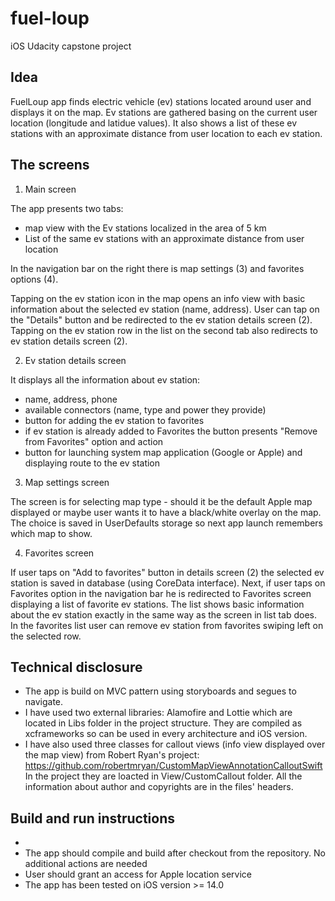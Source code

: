 # fuel-loup
iOS Udacity capstone project

## Idea

FuelLoup app finds electric vehicle (ev) stations located around user and displays it on the map. Ev stations are gathered basing on the current user location (longitude and latidue values). It also shows a list of these ev stations with an approximate distance from user location to each ev station.

## The screens

1. Main screen

 The app presents two tabs:
* map view with the Ev stations localized in the area of 5 km
* List of the same ev stations with an approximate distance from user location 

In the navigation bar on the right there is map settings (3) and favorites options (4).

Tapping on the ev station icon in the map opens an info view with basic information about the selected ev station (name, address). User can tap on the "Details" button and be redirected to the ev station details screen (2).
Tapping on the ev station row in the list on the second tab also redirects to ev station details screen (2).

2. Ev station details screen

It displays all the information about ev station:
* name, address, phone
* available connectors (name, type and power they provide)
* button for adding the ev station to favorites
* if ev station is already added to Favorites the button presents "Remove from Favorites" option and action
* button for launching system map application (Google or Apple) and displaying route to the ev station

3. Map settings screen

The screen is for selecting map type - should it be the default Apple map displayed or maybe user wants it to have a black/white overlay on the map. The choice is saved in UserDefaults storage so next app launch remembers which map to show.

4. Favorites screen

If user taps on "Add to favorites" button in details screen (2) the selected ev station is saved in database (using CoreData interface). Next, if user taps on Favorites option in the navigation bar he is redirected to Favorites screen displaying a list of favorite ev stations. The list shows basic information about the ev station exactly in the same way as the screen in list tab does.
In the favorites list user can remove ev station from favorites swiping left on the selected row.

## Technical disclosure

- The app is build on MVC pattern using storyboards and segues to navigate.
- I have used two external libraries: Alamofire and Lottie which are located in Libs folder in the project structure. They are compiled as xcframeworks so can be used in every architecture and iOS version.
- I have also used three classes for callout views (info view displayed over the map view) from Robert Ryan's project: https://github.com/robertmryan/CustomMapViewAnnotationCalloutSwift In the project they are loacted in View/CustomCallout folder.
All the information about author and copyrights are in the files' headers.

## Build and run instructions

- 
- The app should compile and build after checkout from the repository. No additional actions are needed
- User should grant an access for Apple location service
- The app has been tested on iOS version >= 14.0


